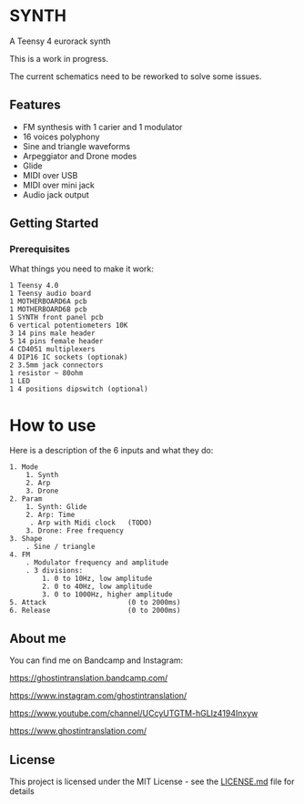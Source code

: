 # SYNTH
A Teensy 4 eurorack synth 

This is a work in progress.

The current schematics need to be reworked to solve some issues.

## Features

* FM synthesis with 1 carier and 1 modulator
* 16 voices polyphony
* Sine and triangle waveforms
* Arpeggiator and Drone modes
* Glide
* MIDI over USB
* MIDI over mini jack
* Audio jack output

## Getting Started

### Prerequisites

What things you need to make it work:

```
1 Teensy 4.0
1 Teensy audio board
1 MOTHERBOARD6A pcb
1 MOTHERBOARD6B pcb
1 SYNTH front panel pcb
6 vertical potentiometers 10K
3 14 pins male header
5 14 pins female header
4 CD4051 multiplexers
4 DIP16 IC sockets (optionak)
2 3.5mm jack connectors
1 resistor ~ 80ohm
1 LED
1 4 positions dipswitch (optional)
```

# How to use

Here is a description of the 6 inputs and what they do:

```
1. Mode
    1. Synth
    2. Arp
    3. Drone
2. Param
    1. Synth: Glide
    2. Arp: Time             
     . Arp with Midi clock   (TODO)
    3. Drone: Free frequency
3. Shape
    . Sine / triangle
4. FM
    . Modulator frequency and amplitude
    . 3 divisions:
        1. 0 to 10Hz, low amplitude
        2. 0 to 40Hz, low amplitude
        3. 0 to 1000Hz, higher amplitude
5. Attack                    (0 to 2000ms)
6. Release                   (0 to 2000ms)

```

## About me
You can find me on Bandcamp and Instagram:

https://ghostintranslation.bandcamp.com/

https://www.instagram.com/ghostintranslation/

https://www.youtube.com/channel/UCcyUTGTM-hGLIz4194Inxyw

https://www.ghostintranslation.com/


## License

This project is licensed under the MIT License - see the [LICENSE.md](LICENSE.md) file for details